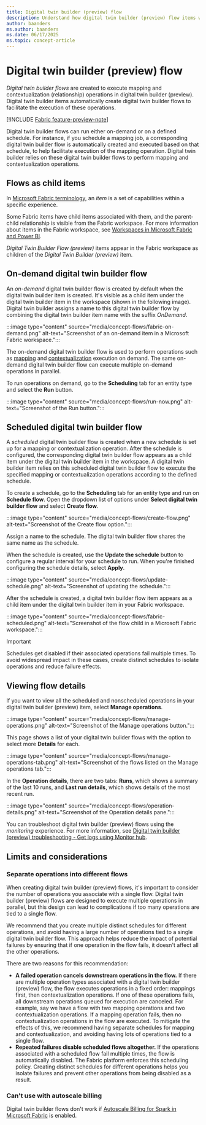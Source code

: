 ```yaml
---
title: Digital twin builder (preview) flow
description: Understand how digital twin builder (preview) flow items work.
author: baanders
ms.author: baanders
ms.date: 06/17/2025
ms.topic: concept-article
---
```


# Digital twin builder (preview) flow

*Digital twin builder flows* are created to execute mapping and contextualization (relationship) operations in digital twin builder (preview). Digital twin builder items automatically create digital twin builder flows to facilitate the execution of these operations.

[!INCLUDE [Fabric feature-preview-note](../../includes/feature-preview-note.md)]

Digital twin builder flows can run either on-demand or on a defined schedule. For instance, if you schedule a mapping job, a corresponding digital twin builder flow is automatically created and executed based on that schedule, to help facilitate execution of the mapping operation. Digital twin builder relies on these digital twin builder flows to perform mapping and contextualization operations.

## Flows as child items

In [Microsoft Fabric terminology](../../fundamentals/fabric-terminology.md), an *item* is a set of capabilities within a specific experience.

Some Fabric items have child items associated with them, and the parent-child relationship is visible from the Fabric workspace. For more information about items in the Fabric workspace, see [Workspaces in Microsoft Fabric and Power BI](../../fundamentals/workspaces.md).

*Digital Twin Builder Flow (preview)* items appear in the Fabric workspace as children of the *Digital Twin Builder (preview)* item.

## On-demand digital twin builder flow

An *on-demand* digital twin builder flow is created by default when the digital twin builder item is created. It's visible as a child item under the digital twin builder item in the workspace (shown in the following image). Digital twin builder assigns a name to this digital twin builder flow by combining the digital twin builder item name with the suffix *OnDemand*.

:::image type="content" source="media/concept-flows/fabric-on-demand.png" alt-text="Screenshot of an on-demand item in a Microsoft Fabric workspace.":::

The on-demand digital twin builder flow is used to perform operations such as [mapping](concept-mapping.md) and [contextualization](model-perform-contextualization.md) execution on demand. The same on-demand digital twin builder flow can execute multiple on-demand operations in parallel.

To run operations on demand, go to the **Scheduling** tab for an entity type and select the **Run** button.

:::image type="content" source="media/concept-flows/run-now.png" alt-text="Screenshot of the Run button.":::

## Scheduled digital twin builder flow

A *scheduled* digital twin builder flow is created when a new schedule is set up for a mapping or contextualization operation. After the schedule is configured, the corresponding digital twin builder flow appears as a child item under the digital twin builder item in the workspace. A digital twin builder item relies on this scheduled digital twin builder flow to execute the specified mapping or contextualization operations according to the defined schedule.

To create a schedule, go to the **Scheduling** tab for an entity type and run on **Schedule flow**. Open the dropdown list of options under **Select digital twin builder flow** and select **Create flow**.

:::image type="content" source="media/concept-flows/create-flow.png" alt-text="Screenshot of the Create flow option.":::
 
Assign a name to the schedule. The digital twin builder flow shares the same name as the schedule.

When the schedule is created, use the **Update the schedule** button to configure a regular interval for your schedule to run. When you're finished configuring the schedule details, select **Apply**.

:::image type="content" source="media/concept-flows/update-schedule.png" alt-text="Screenshot of updating the schedule.":::

After the schedule is created, a digital twin builder flow item appears as a child item under the digital twin builder item in your Fabric workspace.

:::image type="content" source="media/concept-flows/fabric-scheduled.png" alt-text="Screenshot of the flow child in a Microsoft Fabric workspace.":::

>[!IMPORTANT]
>Schedules get disabled if their associated operations fail multiple times. To avoid widespread impact in these cases, create distinct schedules to isolate operations and reduce failure effects.

## Viewing flow details

If you want to view all the scheduled and nonscheduled operations in your digital twin builder (preview) item, select **Manage operations**.

:::image type="content" source="media/concept-flows/manage-operations.png" alt-text="Screenshot of the Manage operations button.":::

This page shows a list of your digital twin builder flows with the option to select more **Details** for each.

:::image type="content" source="media/concept-flows/manage-operations-tab.png" alt-text="Screenshot of the flows listed on the Manage operations tab.":::

In the **Operation details**, there are two tabs: **Runs**, which shows a summary of the last 10 runs, and **Last run details**, which shows details of the most recent run.

:::image type="content" source="media/concept-flows/operation-details.png" alt-text="Screenshot of the Operation details pane.":::

You can troubleshoot digital twin builder (preview) flows using the *monitoring* experience. For more information, see [Digital twin builder (preview) troubleshooting - Get logs using Monitor hub](resources-troubleshooting.md#get-logs-using-monitor-hub).

## Limits and considerations

### Separate operations into different flows

When creating digital twin builder (preview) flows, it's important to consider the number of operations you associate with a single flow. Digital twin builder (preview) flows are designed to execute multiple operations in parallel, but this design can lead to complications if too many operations are tied to a single flow.

We recommend that you create multiple distinct schedules for different operations, and avoid having a large number of operations tied to a single digital twin builder flow. This approach helps reduce the impact of potential failures by ensuring that if one operation in the flow fails, it doesn't affect all the other operations.

There are two reasons for this recommendation:

* **A failed operation cancels downstream operations in the flow.** If there are multiple operation types associated with a digital twin builder (preview) flow, the flow executes operations in a fixed order: mappings first, then contextualization operations. If one of these operations fails, all downstream operations queued for execution are canceled. For example, say we have a flow with two mapping operations and two contextualization operations. If a mapping operation fails, then no contextualization operations in the flow are executed. To mitigate the effects of this, we recommend having separate schedules for mapping and contextualization, and avoiding having lots of operations tied to a single flow.
* **Repeated failures disable scheduled flows altogether.** If the operations associated with a scheduled flow fail multiple times, the flow is automatically disabled. The Fabric platform enforces this scheduling policy. Creating distinct schedules for different operations helps you isolate failures and prevent other operations from being disabled as a result.

### Can't use with autoscale billing

Digital twin builder flows don't work if [Autoscale Billing for Spark in Microsoft Fabric](../../data-engineering/autoscale-billing-for-spark-overview.md) is enabled.